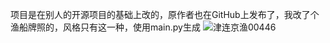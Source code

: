 项目是在别人的开源项目的基础上改的，原作者也在GitHub上发布了，我改了个渔船牌照的，风格只有这一种，使用main.py生成
![津连京渔00446](https://github.com/user-attachments/assets/4355d34e-6cbc-4c05-bf87-7451ea6d09a3)
